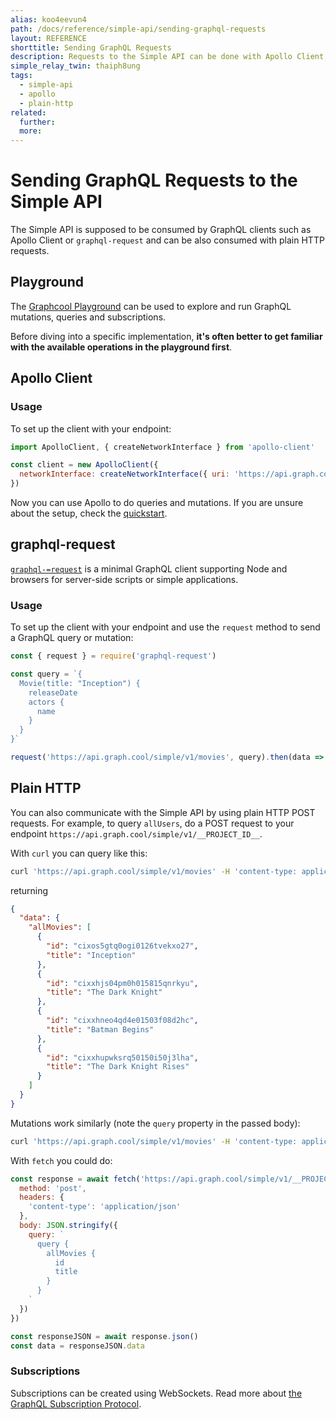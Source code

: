 ```yaml
---
alias: koo4eevun4
path: /docs/reference/simple-api/sending-graphql-requests
layout: REFERENCE
shorttitle: Sending GraphQL Requests
description: Requests to the Simple API can be done with Apollo Client, graphql-request or plain HTTP.
simple_relay_twin: thaiph8ung
tags:
  - simple-api
  - apollo
  - plain-http
related:
  further:
  more:
---
```


# Sending GraphQL Requests to the Simple API

The Simple API is supposed to be consumed by GraphQL clients such as Apollo Client or `graphql-request` and can be also consumed with plain HTTP requests.

## Playground

The [Graphcool Playground](!alias-oe1ier4iej) can be used to explore and run GraphQL mutations, queries and subscriptions.

Before diving into a specific implementation, **it's often better to get familiar with the available operations in the playground first**.

## Apollo Client

### Usage

To set up the client with your endpoint:

```javascript
import ApolloClient, { createNetworkInterface } from 'apollo-client'

const client = new ApolloClient({
  networkInterface: createNetworkInterface({ uri: 'https://api.graph.cool/simple/v1/__PROJECT_ID__' }),
})
```

Now you can use Apollo to do queries and mutations. If you are unsure about the setup, check the [quickstart](https://www.graph.cool/docs/quickstart/).

## graphql-request

[`graphql-=request`](https://github.com/graphcool/graphql-request) is a minimal GraphQL client supporting Node and browsers for server-side scripts or simple applications.

### Usage

To set up the client with your endpoint and use the `request` method to send a GraphQL query or mutation:

```javascript
const { request } = require('graphql-request')

const query = `{
  Movie(title: "Inception") {
    releaseDate
    actors {
      name
    }
  }
}`

request('https://api.graph.cool/simple/v1/movies', query).then(data => console.log(data))
```

## Plain HTTP

You can also communicate with the Simple API by using plain HTTP POST requests. For example, to query `allUsers`, do a POST request to your endpoint `https://api.graph.cool/simple/v1/__PROJECT_ID__`.

With `curl` you can query like this:

```bash
curl 'https://api.graph.cool/simple/v1/movies' -H 'content-type: application/json' --data-binary '{"query":"query {allMovies {id title}}"}' --compressed
```

returning

```json
{
  "data": {
    "allMovies": [
      {
        "id": "cixos5gtq0ogi0126tvekxo27",
        "title": "Inception"
      },
      {
        "id": "cixxhjs04pm0h015815qnrkyu",
        "title": "The Dark Knight"
      },
      {
        "id": "cixxhneo4qd4e01503f08d2hc",
        "title": "Batman Begins"
      },
      {
        "id": "cixxhupwksrq50150i50j3lha",
        "title": "The Dark Knight Rises"
      }
    ]
  }
}
```

Mutations work similarly (note the `query` property in the passed body):

```bash
curl 'https://api.graph.cool/simple/v1/movies' -H 'content-type: application/json' --data-binary '{"query":"mutation {createMovie(releaseDate: \"2016-11-18\" title: \"Moonlight\") {id}}"}' --compressed
```

With `fetch` you could do:

```javascript
const response = await fetch('https://api.graph.cool/simple/v1/__PROJECT_ID__', {
  method: 'post',
  headers: {
    'content-type': 'application/json'
  },
  body: JSON.stringify({
    query: `
      query {
        allMovies {
          id
          title
        }
      }
    `
  })
})

const responseJSON = await response.json()
const data = responseJSON.data
```

### Subscriptions

Subscriptions can be created using WebSockets. Read more about [the GraphQL Subscription Protocol](!alias-duj3oonog5).
